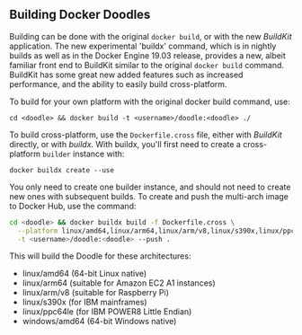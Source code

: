 Building Docker Doodles
-----------------------

Building can be done with the original `docker build`, or with the new *BuildKit* application.  The new
experimental 'buildx' command, which is in nightly builds as well as in the Docker Engine 19.03 release, provides a new, albeit familiar front end to BuildKit similar to the original `docker build` command. BuildKit has some great new added features such as increased performance, and the ability to easily build cross-platform.

To build for your own platform with the original docker build command, use:

    cd <doodle> && docker build -t <username>/doodle:<doodle> ./

To build cross-platform, use the `Dockerfile.cross` file, either with *BuildKit* directly, or with *buildx*.
With buildx, you'll first need to create a cross-platform `builder` instance with:

    docker buildx create --use

You only need to create one builder instance, and should not need to create new ones with subsequent builds.  To create and push the multi-arch image to Docker Hub, use the command:

```bash
cd <doodle> && docker buildx build -f Dockerfile.cross \
  --platform linux/amd64,linux/arm64,linux/arm/v8,linux/s390x,linux/ppc64le,windows/amd64 \
  -t <username>/doodle:<doodle> --push .
```

This will build the Doodle for these architectures:
* linux/amd64 (64-bit Linux native)
* linux/arm64 (suitable for Amazon EC2 A1 instances)
* linux/arm/v8 (suitable for Raspberry Pi)
* linux/s390x (for IBM mainframes)
* linux/ppc64le (for IBM POWER8 Little Endian)
* windows/amd64 (64-bit Windows native)
